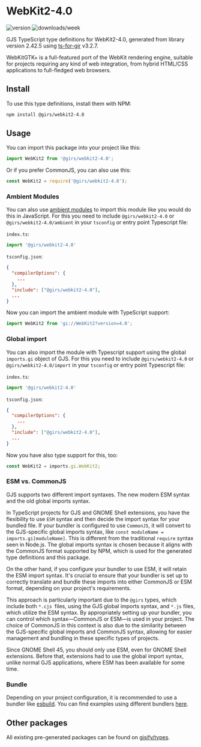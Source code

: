 
# WebKit2-4.0

![version](https://img.shields.io/npm/v/@girs/webkit2-4.0)
![downloads/week](https://img.shields.io/npm/dw/@girs/webkit2-4.0)


GJS TypeScript type definitions for WebKit2-4.0, generated from library version 2.42.5 using [ts-for-gir](https://github.com/gjsify/ts-for-gir) v3.2.7.

WebKitGTK+ is a full-featured port of the WebKit rendering engine, suitable for projects requiring any kind of web integration, from hybrid HTML/CSS applications to full-fledged web browsers.

## Install

To use this type definitions, install them with NPM:
```bash
npm install @girs/webkit2-4.0
```

## Usage

You can import this package into your project like this:
```ts
import WebKit2 from '@girs/webkit2-4.0';
```

Or if you prefer CommonJS, you can also use this:
```ts
const WebKit2 = require('@girs/webkit2-4.0');
```

### Ambient Modules

You can also use [ambient modules](https://github.com/gjsify/ts-for-gir/tree/main/packages/cli#ambient-modules) to import this module like you would do this in JavaScript.
For this you need to include `@girs/webkit2-4.0` or `@girs/webkit2-4.0/ambient` in your `tsconfig` or entry point Typescript file:

`index.ts`:
```ts
import '@girs/webkit2-4.0'
```

`tsconfig.json`:
```json
{
  "compilerOptions": {
    ...
  },
  "include": ["@girs/webkit2-4.0"],
  ...
}
```

Now you can import the ambient module with TypeScript support: 

```ts
import WebKit2 from 'gi://WebKit2?version=4.0';
```

### Global import

You can also import the module with Typescript support using the global `imports.gi` object of GJS.
For this you need to include `@girs/webkit2-4.0` or `@girs/webkit2-4.0/import` in your `tsconfig` or entry point Typescript file:

`index.ts`:
```ts
import '@girs/webkit2-4.0'
```

`tsconfig.json`:
```json
{
  "compilerOptions": {
    ...
  },
  "include": ["@girs/webkit2-4.0"],
  ...
}
```

Now you have also type support for this, too:

```ts
const WebKit2 = imports.gi.WebKit2;
```


### ESM vs. CommonJS

GJS supports two different import syntaxes. The new modern ESM syntax and the old global imports syntax.

In TypeScript projects for GJS and GNOME Shell extensions, you have the flexibility to use `ESM` syntax and then decide the import syntax for your bundled file. If your bundler is configured to use `CommonJS`, it will convert to the GJS-specific global imports syntax, like `const moduleName = imports.gi[moduleName]`. This is different from the traditional `require` syntax seen in Node.js. The global imports syntax is chosen because it aligns with the CommonJS format supported by NPM, which is used for the generated type definitions and this package.

On the other hand, if you configure your bundler to use ESM, it will retain the ESM import syntax. It's crucial to ensure that your bundler is set up to correctly translate and bundle these imports into either CommonJS or ESM format, depending on your project's requirements.

This approach is particularly important due to the `@girs` types, which include both `*.cjs `files, using the GJS global imports syntax, and `*.js` files, which utilize the ESM syntax. By appropriately setting up your bundler, you can control which syntax—CommonJS or ESM—is used in your project. The choice of CommonJS in this context is also due to the similarity between the GJS-specific global imports and CommonJS syntax, allowing for easier management and bundling in these specific types of projects.

Since GNOME Shell 45, you should only use ESM, even for GNOME Shell extensions. Before that, extensions had to use the global import syntax, unlike normal GJS applications, where ESM has been available for some time.

### Bundle

Depending on your project configuration, it is recommended to use a bundler like [esbuild](https://esbuild.github.io/). You can find examples using different bundlers [here](https://github.com/gjsify/ts-for-gir/tree/main/examples).

## Other packages

All existing pre-generated packages can be found on [gjsify/types](https://github.com/gjsify/types).

